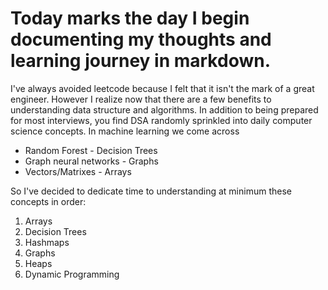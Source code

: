 # Today marks the day I begin documenting my thoughts and learning journey in markdown.

I've always avoided leetcode because I felt that it isn't the mark of a great engineer.
However I realize now that there are a few benefits to understanding data structure and algorithms.
In addition to being prepared for most interviews, you find DSA randomly sprinkled into daily computer science concepts.
In machine learning we come across

- Random Forest - Decision Trees
- Graph neural networks - Graphs
- Vectors/Matrixes - Arrays

So I've decided to dedicate time to understanding at minimum these concepts in order:

1. Arrays
2. Decision Trees
3. Hashmaps
4. Graphs
5. Heaps
6. Dynamic Programming
